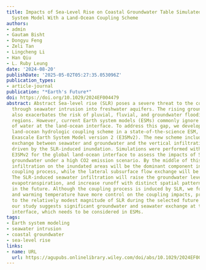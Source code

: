 ```yaml
---
title: Impacts of Sea-Level Rise on Coastal Groundwater Table Simulated by an Earth
  System Model With a Land-Ocean Coupling Scheme
authors:
- admin
- Gautam Bisht
- Dongyu Feng
- Zeli Tan
- Lingcheng Li
- Han Qiu
- L. Ruby Leung
date: '2024-08-20'
publishDate: '2025-05-02T05:27:35.053096Z'
publication_types:
- article-journal
publication: "*Earth's Future*"
doi: https://doi.org/10.1029/2024EF004479
abstract: Abstract Sea-level rise (SLR) poses a severe threat to the coastal environment
  through seawater intrusion into freshwater aquifers. The rising groundwater table
  also exacerbates the risk of pluvial, fluvial, and groundwater flooding in coastal
  regions. However, current Earth system models (ESMs) commonly ignore the exchanges
  of water at the land-ocean interface. To address this gap, we developed a novel
  land-ocean hydrologic coupling scheme in a state-of-the-science ESM, the Energy
  Exascale Earth System Model version 2 (E3SMv2). The new scheme includes the lateral
  exchange between seawater and groundwater and the vertical infiltration of seawater
  driven by the SLR-induced inundation. Simulations were performed with the updated
  E3SMv2 for the global land-ocean interface to assess the impacts of SLR on coastal
  groundwater under a high CO2 emission scenario. By the middle of this century, seawater
  infiltration on the inundated areas will be the dominant component in the land-ocean
  coupling process, while the lateral subsurface flow exchange will be much smaller.
  The SLR-induced seawater infiltration will raise the groundwater levels, enhance
  evapotranspiration, and increase runoff with distinct spatial patterns globally
  in the future. Although the coupling process is induced by SLR, we found topography
  and warming temperature have more control on the coupling impacts, probably due
  to the relatively modest magnitude of SLR during the selected future period. Overall,
  our study suggests significant groundwater and seawater exchange at the land-ocean
  interface, which needs to be considered in ESMs.
tags:
- Earth system modeling
- seawater intrusion
- coastal groundwater
- sea-level rise
links:
- name: URL
  url: https://agupubs.onlinelibrary.wiley.com/doi/abs/10.1029/2024EF004479
---
```

